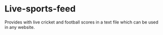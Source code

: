 Live-sports-feed
================

Provides with live cricket and football scores in a text file which can be used in any website.
